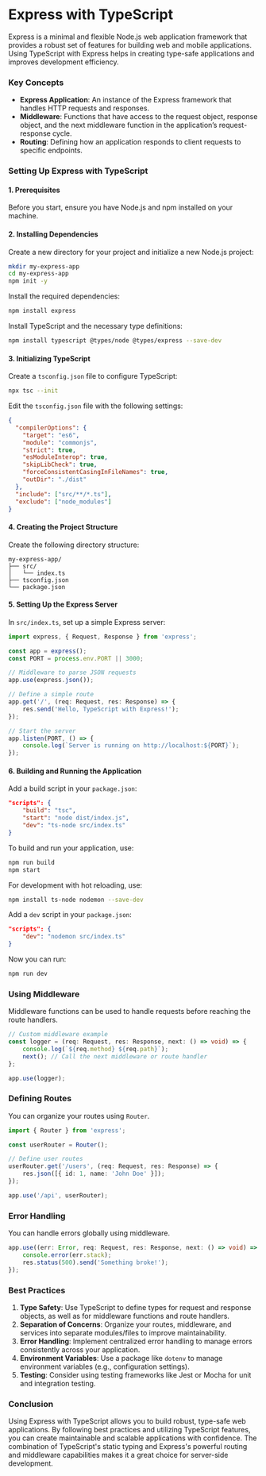 # Express with TypeScript

Express is a minimal and flexible Node.js web application framework that provides a robust set of features for building web and mobile applications. Using TypeScript with Express helps in creating type-safe applications and improves development efficiency.

### Key Concepts

- **Express Application**: An instance of the Express framework that handles HTTP requests and responses.
- **Middleware**: Functions that have access to the request object, response object, and the next middleware function in the application’s request-response cycle.
- **Routing**: Defining how an application responds to client requests to specific endpoints.

### Setting Up Express with TypeScript

#### 1. Prerequisites

Before you start, ensure you have Node.js and npm installed on your machine.

#### 2. Installing Dependencies

Create a new directory for your project and initialize a new Node.js project:

```bash
mkdir my-express-app
cd my-express-app
npm init -y
```

Install the required dependencies:

```bash
npm install express
```

Install TypeScript and the necessary type definitions:

```bash
npm install typescript @types/node @types/express --save-dev
```

#### 3. Initializing TypeScript

Create a `tsconfig.json` file to configure TypeScript:

```bash
npx tsc --init
```

Edit the `tsconfig.json` file with the following settings:

```json
{
  "compilerOptions": {
    "target": "es6",
    "module": "commonjs",
    "strict": true,
    "esModuleInterop": true,
    "skipLibCheck": true,
    "forceConsistentCasingInFileNames": true,
    "outDir": "./dist"
  },
  "include": ["src/**/*.ts"],
  "exclude": ["node_modules"]
}
```

#### 4. Creating the Project Structure

Create the following directory structure:

```
my-express-app/
├── src/
│   └── index.ts
├── tsconfig.json
└── package.json
```

#### 5. Setting Up the Express Server

In `src/index.ts`, set up a simple Express server:

```typescript
import express, { Request, Response } from 'express';

const app = express();
const PORT = process.env.PORT || 3000;

// Middleware to parse JSON requests
app.use(express.json());

// Define a simple route
app.get('/', (req: Request, res: Response) => {
    res.send('Hello, TypeScript with Express!');
});

// Start the server
app.listen(PORT, () => {
    console.log(`Server is running on http://localhost:${PORT}`);
});
```

#### 6. Building and Running the Application

Add a build script in your `package.json`:

```json
"scripts": {
    "build": "tsc",
    "start": "node dist/index.js",
    "dev": "ts-node src/index.ts"
}
```

To build and run your application, use:

```bash
npm run build
npm start
```

For development with hot reloading, use:

```bash
npm install ts-node nodemon --save-dev
```

Add a `dev` script in your `package.json`:

```json
"scripts": {
    "dev": "nodemon src/index.ts"
}
```

Now you can run:

```bash
npm run dev
```

### Using Middleware

Middleware functions can be used to handle requests before reaching the route handlers.

```typescript
// Custom middleware example
const logger = (req: Request, res: Response, next: () => void) => {
    console.log(`${req.method} ${req.path}`);
    next(); // Call the next middleware or route handler
};

app.use(logger);
```

### Defining Routes

You can organize your routes using `Router`.

```typescript
import { Router } from 'express';

const userRouter = Router();

// Define user routes
userRouter.get('/users', (req: Request, res: Response) => {
    res.json([{ id: 1, name: 'John Doe' }]);
});

app.use('/api', userRouter);
```

### Error Handling

You can handle errors globally using middleware.

```typescript
app.use((err: Error, req: Request, res: Response, next: () => void) => {
    console.error(err.stack);
    res.status(500).send('Something broke!');
});
```

### Best Practices

1. **Type Safety**: Use TypeScript to define types for request and response objects, as well as for middleware functions and route handlers.
2. **Separation of Concerns**: Organize your routes, middleware, and services into separate modules/files to improve maintainability.
3. **Error Handling**: Implement centralized error handling to manage errors consistently across your application.
4. **Environment Variables**: Use a package like `dotenv` to manage environment variables (e.g., configuration settings).
5. **Testing**: Consider using testing frameworks like Jest or Mocha for unit and integration testing.

### Conclusion

Using Express with TypeScript allows you to build robust, type-safe web applications. By following best practices and utilizing TypeScript features, you can create maintainable and scalable applications with confidence. The combination of TypeScript's static typing and Express's powerful routing and middleware capabilities makes it a great choice for server-side development.